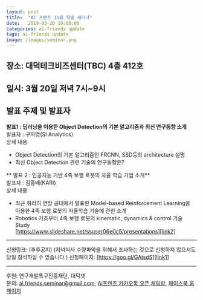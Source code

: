 ```yaml
---
layout: post
title:  "AI 프렌즈 11회 학술 세미나"
date:   2019-03-20 19:00:00
categories: ai-friends update
tags: ai-friends update
image: /images/seminar.png
---
```


## 장소: 대덕테크비즈센터(TBC) 4층 412호   
## 일시: 3월 20일 저녁 7시~9시


## 발표 주제 및 발표자  
**발표1 : 딥러닝을 이용한 Object Detection의 기본 알고리즘과 최신 연구동향 소개**  
발표자 : 구자명(SI Analytics)  
상세 내용  
- Object Detection의 기본 알고리즘인 FRCNN, SSD등의 architecture 설명  
- 최신 Object Detection 관련 기술의 연구동향은?  

** 발표 2 : 인공지능 기반 4족 보행 로봇의 자율 학습 기법 소개**  
발표자 : 김홍배(KARI)  
상세 내용  
- 최근 취리히 연방 공대에서 발표한 Model-based Reinforcement Learning을 이용한 4족 보행 로봇의 자율학습 기술에 관한 소개  
- Robotics 기초부터 4족 보행 로봇의 kinematic, dynamics & control 기술 Study  
[https://www.slideshare.net/ssuser06e0c5/presentations][link2]  

***  
신청링크: (추후공지) (저녁식사 수량파악을 위해서 조사하는 것으로 신청하지 않으셔도 당일 참석하실 수 있습니다.)
신청페이지: [https://goo.gl/GAtsdS][link1]


***  

후원: 연구개발특구진흥재단, 대덕넷   
문의: ai.friends.seminar@gmail.com,
[Ai프렌즈 카카오톡 오픈 채팅방][kakao_ai],
[페이스북 홈페이지][facebook_ai]


[kakao_ai]:     https://open.kakao.com/o/ggewxi2
[facebook_ai]:  https://www.facebook.com/groups/aifriend/
[link1]: https://goo.gl/GAtsdS
[link2]: https://www.slideshare.net/ssuser06e0c5/presentations  

